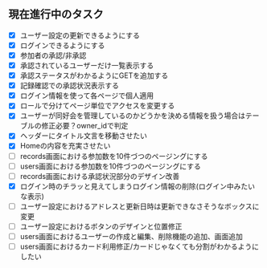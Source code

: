 ## 現在進行中のタスク

- [x] ユーザー設定の更新できるようにする
- [X] ログインできるようにする
- [x] 参加者の承認/非承認
- [x] 承認されているユーザーだけ一覧表示する
- [x] 承認ステータスがわかるようにGETを追加する
- [X] 記録確認での承認状況表示する
- [x] ログイン情報を使って各ページで個人適用
- [x] ロールで分けてページ単位でアクセスを変更する
- [x] ユーザーが同好会を管理しているのかどうかを決める情報を扱う場合はテーブルの修正必要？owner_idで判定
- [x] ヘッダーにタイトル文言を移動させたい
- [x] Homeの内容を充実させたい
- [ ] records画面における参加数を10件づつのページングにする
- [ ] users画面における参加数を10件づつのページングにする
- [ ] records画面における承認状況部分のデザイン改善
- [x] ログイン時のチラッと見えてしまうログイン情報の削除(ログイン中みたいな表示)
- [ ] ユーザー設定におけるアドレスと更新日時は更新できなさそうなボックスに変更
- [ ] ユーザー設定におけるボタンのデザインと位置修正
- [ ] users画面におけるユーザーの作成と編集、削除機能の追加、画面追加
- [ ] users画面におけるカード利用修正/カードじゃなくても分割がわかるようにしたい